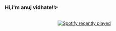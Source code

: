 ### Hi,i'm anuj vidhate!✨
<!--✨
**Anuj7th-Hokage/Anuj7th-Hokage** is a ✨ _special_ ✨ repository because its `README.md` (this file) appears on your GitHub profile.

Here are some ideas to get you started:

- 🔭 I’m currently working on ...
- 🌱 I’m currently learning ...
- 👯 I’m looking to collaborate on ...
- 🤔 I’m looking for help with ...
- 💬 Ask me about ...
- 📫 How to reach me: ...
- 😄 Pronouns: ...
- ⚡ Fun fact: ...
-->

<br clear="both">

<div align="center">
  <a href="https://open.spotify.com/user/31ifto4ecaf7ne7criwa6cydodoa">
    <img src="https://spotify-recently-played-readme.vercel.app/api?user=31ifto4ecaf7ne7criwa6cydodoa&count=1&unique=true" alt="Spotify recently played"  />
  </a>
</div>

###

###
